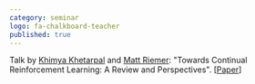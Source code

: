 ```yaml
---
category: seminar
logo: fa-chalkboard-teacher
published: true
---
```


Talk by [Khimya Khetarpal](https://kkhetarpal.github.io/) and [Matt Riemer](https://mattriemer.com/): "Towards Continual Reinforcement Learning: A Review and Perspectives". [[Paper](https://arxiv.org/abs/2012.13490)]

